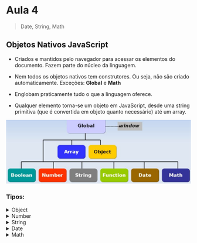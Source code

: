 # Aula 4

> Date, String, Math

## Objetos Nativos JavaScript 

- Criados e mantidos pelo navegador para acessar os elementos do documento.
Fazem parte do núcleo da linguagem.

- Nem todos os objetos nativos tem construtores.
Ou seja, não são criado automaticamente.
Exceções: **Global** e **Math**

- Englobam praticamente tudo o que a linguagem oferece.

- Qualquer elemento torna-se um objeto em JavaScript, desde uma string primitiva (que é convertida em objeto quanto necessário) até um array.

![Objetos Nativos](https://github.com/marcelobarbieri/fiap_frontendspecialist/blob/main/assets/objetosnativos.png)

### Tipos:

<details><summary>Object</summary>

Tipo genérico de objeto. Usado para representar qualquer objeto criado com *new*

> Métodos
- toString(): transforma qualquer objeto em uma representação
- stringvalueOf(): converte qualquer objeto em seu valor primitivo

> Exemplo

```
index.html
js/
    script.js
```    
    
index.html    
    
```html
<!DOCTYPE html>  
<html>
    <head>
        <title>Objetos Nativos</title>
    </head>
    <body>
        <script type="text/javascript" src="js/script.js"></script>
    </body>
</html>  
```
  
script.js

```js
d=new Date();
alert(d.toString());    
    
n=new Number(1000);
alert(n.valueOf());    
```
    
</details>    

<details><summary>Number</summary>

Usado para representar números como objetos.

A principal utilidade é disponibilizar algumas constantes globais:
    
|Função|Valor|
|:---|:---:|
|Number.MAX_VALUE|1.79e+308|
|Number.MIN_VALUE|5e-324|    
|Number.NaN|NaN|
|Number.POSITIVE_INFINITY|-Infinity|
|Number.NEGATIVE_INFINITY|Infinity|
    
> Funções:
    
- toFixed()

```js
var n = new Number("80.90674");    
/* o método toFixed retorna o número de casas decimais definidas dentro do parâmetro */    

alert(n.toFixed());    
/* com os parâmetros vazios, ele retorna um número sem casas decimais. */    
/* resultado: 81 (arredondou para 81) */        
    
alert(n.toFixed(3));    
/* para obter a quantidade de casas decimais desejadas, declarar dentro dos parenteses */    
/* resultado: 81 (arredondou para 80.907) */            
```

- toPrecision()   
    
```js
var n = new Number("54.47849");    
    
alert(n.toPrecision());    
/* este parâmetro é opcional */    
/* - vazio, retornará o número informado */
/* - preenchido retornará o número com a quantidade de dígitos definida no parâmetro */    
/* resultado: 54.47849 */    
    
alert(n.toPrecision(1));    
/* resultado: 5e+1 */    
/* retorna em notação científica, cabe dentro de 1 */    
/* obs.: com precisão menor que 3, o número será convertido para notação científica */    
    
alert(n.toPrecision(5));        
/* retorna o número com a quantidade de dígitos definida no parâmetro */    
/* resultado: 54.478 */        
/* retorna um número igual ao informado com 5 dígitos */     
```
    
- toExponential()
    
```js
/* o parâmetro nessa função é opcional */    
/* se for passado algum parâmetro deve estar compreendido entre 0 e 20 */
    
var n = new Number("54.47849");    
alert(n.toExponential());    
/* aqui se não for passado nenhum parâmetro, */
/* o número será transformado em notação científica, */
/* com a precisão necessária para representar o número todo */    
/* resultado: 5.447849e+1 */    
    
var n = new Number("54.47849");    
alert(n.toExponential(5));    
/* se for declarado um parâmetro, nesse exemplo 5, */    
/* o número será transformado em notação científica, */    
/* com a precisão possível ao número declarado */    
/* resultado: 5.44785e+1 */    
```    
    
</details>    

<details><summary>String</summary>

String é uma palavra, texto ou número, colocados preferencialmente dentro de aspas duplas, ou simples.
    
```js
var x = new String("Criando uma String");    
alert(x);    
/* será apresentado em uma caixa de alerta*/    
/* resultado: Criando uma String */    
``` 

> Funções:
    
- lenght   
    
```js
/* lenght retorna o tamanho da String */    
/* conta todos os caracteres, inclusive os espaços */    
    
var x = new String("Criando um String");
alert(x.length);    
/* resultado: 18 */    
```    

- charAt()
    
```js
var x = new String("Criando uma String");
alert(x.charAt(4));    
/* resultado: n */    
/* esse método retorna a posição indicada no parâmetro e começa na posição 0 */    
/* nesse caso, como foi passado como parâmetro o número 4, o resultado será n */
/* (na posição 4 da string fica a letra n) */    
/* se fosse na posição 7, por exemplo, a janela apareceria vazia, */    
/* representando o espaço em branco, pois ele também entra na contagem */    
```    

- charCodeAt()

```js
var x = new String("Criando uma String");
alert(x.charCodeAt(x.lenght - 1));    
/* resultado: 67 */    
/* o método charCodeAt retorna da mesma forma que charAt, */    
/* só que no padrão Unicode */        
```
    
> Padrão **Unicode**

O que aparece como texto na tela está armazenado como *valores numéricos* no arquivo de texto.
O computador traduz os valores numéricos em *caracteres visíveis*.
Ele faz isso usando um *padrão de codificação*.
Um padrão de codificação é um esquema numérico que atribui cada caractere de texto, em um conjunto de caracteres, a um valor numérico.
Um conjunto de caracteres pode incluir caracteres alfa-numéricos, números e outros símbolos. 
*Idiomas diferentes consistem normalmente de conjuntos diferentes de caracteres.*    
Muitos padrões de codificação diferentes existem para representar os conjuntos de caracteres usados em idiomas diferentes.    
    
- concat()
    
```js
var x = new String("Criando uma String");    
alert(x.concat(" e concatenado com outra"));    
/* resultado: criando uma string e concatenando com outra o método concat, concatena duas strings */    
```    
  
- fromCharCode()
    
```js
var x = new String();
alert(String.fromCharCode(66));    
/* resultado: B */    
/* método estático (acessado direto da classe String) */    
/* converte o valor unicode para uma string */    
/* exemplo: o valor unicode da letra a é... */    
```
    
- indexOf()
    
```js
var x = new String("Criando uma String");    
alert(x.indexOf("uma"));    
/* retorna a posição de uma determinada string */    
/* nesse exemplo uma, começa na posição 8 */    
/* resultado: 8 */     
```    
    
- lastIndexOf()
    
```js
var x = new String("String. Criando uma String");    
alert(x.lastIndexOf("String"));    
/* resultado: 20 */    
/* retorna a última posição de uma determinada string */    
/* nesse exemplo string, começa na posição 20 */    
```    
    
- match()
    
```js
/* a função match é usada junto com Regex, que são expressões regulares */    
var x = new String("String. Criando uma String");    
    
var re = /i/; /* sempro dentro de barras */    
alert(x.match(re));    
/* resultado: i */    
    
var re2=/z/;
alert(x.match(re2)); 
/* como a letra z não está presente na string, o retorno é null*/
```   
    
- replace()
    
```js
/* substitui uma determinada string por outra em um texto */    
var x = new String("String.Criando uma String");    
alert(x.replace("String","Teste"));    
/* faz a atualização na primeira ocorrência da palavra String */    
/* resultado: Teste. Criando uma Teste */    
```    
    
- substring()
    
```js
/* recorta uma determinada string, especificada dentro do parênteses */    

var x = new String("String. Criando uma String");
alert(x.substring(7,15));    
/* resultado: Criando */    
```    
    
- substr()
    
```js
/* é o mesmo que substring(), só que mais rigoroso */
    
/* também tem dois parâmetro e extrai os caracteres entre dois índices especificados */    
/* informa o parâmetro do índice inicial, nesse caso o C, e mais 15 caracteres na frente */    

    
var x = new String("String. Criando uma String");
alert(x.substr(7,15));    
/* resultado: Criando uma St */     
    
alert(x.substr(15,7));    
/* se o número maior vier primeiro ele não dará retorno */    
/* resultado: sem retorno */    
```        

- split()    
    
```js
/* Faz o recorte com base em um separador */    
var x = new String("String, Criando uma String");    
alert(x.split(",") [0]);    
/* Resultado: Criando uma String */    
```    
    
- toUpperCase() e toLowerCase()

```js
/* o primeiro deixa o texto em letras maiusculas e o segundo em letras minúsculas */    
var x = new String("String, Criando uma String");    
alert(x.toUpperCase());    
alert(x.toLowerCase());        
/* resultado: STRING, CRIANDO UMA STRING */    
/* resultado: string, criando uma string */
```    
    
</details>    

<details><summary>Date</summary>
    
O objeto Date utiliza datas disponíveis no sistema operacional da máquina que está rodando o script.
Ao solicitar para o JavaScript, data e hora atual, estas serão recuperadas do SO do computador do usuário.
Se forem alteradas, isso terá consequências no script utilizado.
Deve-se observar a diferença nos dois horários.    
    
Lembrete: Existem funções no objeto Date que servem para trabalhar a hora local e a hora mundial. A hora é determinada pelo meridiano de Greenwich, que serve de referência 
para calcular distâncias em longitudes e estabelecer fusos horários. Cada fuso horário corresponde a uma faixa de quinze graus de longitude de largura, sendo a hora de Greenwich chamada de Greenwich Mean Time (GMT). Alguém que está no Brasil, não poderá se orientar, se uma vídeo conferência for marcada na hora local da Inglaterra, por exemplo. Mas se for feita, no horário mundial, os envolvidos, terão a mesma referência. Isto é resolvido, com as funções que têm UTC = Universal Time Coordinated.
    
UTC = GMT (Greewich Mean Time)
Hora Brasil = Hora GMT - 3 Horas
    
> Funções:
    
- Construtor
    
```js
// sem parâmetros: retorna o dia e a hora atual
var data = new Date();
alert(data);    
    
// com strings
var data = new Date("Dec/03/1958 11:20:30");    
alert(data);    
// resultado: Wed Dec 03 1958 11:20:30 GMT-0200 (Hora oficial do Brasil)    
    
var data = new Date(1986,4,24,8,30);
// começa o mês em zero
alert(data);
// resultado: Thu Apr 24 08:30:00 UTC-0300 1986    
```    
    
- Hora Local e Universal
    
```js
// diferença entre hora local e hora universal
var data = new Date();
alert(`Hora local ${data.getHours()}`);    
alert(`Hora universal ${data.getUTCHours()}`);    
    
// formato americano
var data = new Date("Dec/22/2013 09:51:20");    
alert(`Hora local ${data.getHours()}`);    
alert(`Hora universal ${data.getUTCHours()}`);        
```    

- Método get()
    
```js
// os métodos gets são para recuperar uma informação
var dias = ["Domingo","segunda","terça","quarta","quinta","sexta","sábado"];    
    
// construtor vazio, retorna a hora atual    
var data = new Date(); 
    
alert(data.getHours());         // retorna a hora
alert(data.getMilliseconds());  // retorna os milissegundos
alert(data.getMinutes());       // retorna os minutos
alert(data[data.getDay()]);     // retorna o dia da semana
alert(data.getDate());          // retorna o dia do mês
alert(data.getFullYear());      // ano com quatro dígitos
```   
    
- Método set()
    
```js
var dias = ["Domingo","segunda","terça","quarta","quinta","sexta","sábado"];    
    
var mes = ["janeiro","fevereiro","março","abril","maio","junho","julho","agosto","setembro","outubro","novembro","dezembro"];    
    
var data = new Date("Oct/17/2021 13:30:40");    
data.setFullYear(2016);
data.setDate(04);    
data.setMonth(11);
    
alert(data);
```    
    
</details>    

<details><summary>Math</summary>
    
O objeto Math auxilia na criação de scripts para realizar operações matemáticas. Este objeto não precisa de um construtor. Para os outro objetos cria-se um new, mas math tem as funções e as propriedades estáticas (acesso direto pela classe Math.) As propriedades do objeto são constantes matemáticas notáveis.

> Funções

```js
alert(Math.PI);                 // valor de PI = 3.14...
alert(Math.abs(-5.9));          // número absoluto = 5.9
alert(Math.max(5.9,6,12,-80));  // maior número = 12
alert(Math.round(12.7));        // arredonda para o inteiro mais próximo = 13
alert(Math.ceil(12.2));         // arredonda para cima = 13
alert(Math.floor(12.9));        // arredonda para baixo = 12
alert(Math.pow(3,2));           // exponencial = 9
alert(Math.sqrt(16));           // raiz quadrada = 4
``` 

> Número Aleatórios    

Um gerador de números aleatórios é um dispositivo computacional ou físico que gera uma sequência de números ou símbolos sem qualquer padrão, (pseudo)aleatoriamente. Ele gera números entre 0 e 1. Em JavaScript esses números são gerados com o método random() do objeto Math que permite obter números (pseudo)aleatórios para diversos usos em scripts.
    
- random()
    
```js
```    
    
> Funções Diversas
    
```js
alert(Math.log(5));     // logaritmo de 5   
alert(Math.sin(5));     // retorna o seno do angulo informado
alert(Math.cos(5));     // retorna o cosseno do angulo informado
alert(Math.tan(5));     // retorna a tangente do angulo informado
alert(Math.asin(0));    // retorna o valor em radianos, representando o arco, cujo seno foi informado
alert(Math.acos(0));    // retorna o valor em radianos, representando o arco, cujo cosseno foi informado
alert(Math.atan(0));    // retorna o valor em radianos, representando o arco, cujo tangente foi informado
alert(Math.atan2(2,2)); // retorna o valor numérico entre -pi e pi, representando o arco em radianos, cuja atangente é igual ao quociente dos parâmetros informados
```    
    
</details>    


<!--
<details><summary>Number</summary>

</details>    
-->
